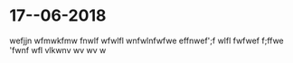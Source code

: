 # 17--06-2018
wefjjn
wfmwkfmw
fnwlf
wfwlfl
wnfwlnfwfwe
effnwef';f
wlfl
fwfwef
f;ffwe
'fwnf
wfl
vlkwnv
wv
wv
w
